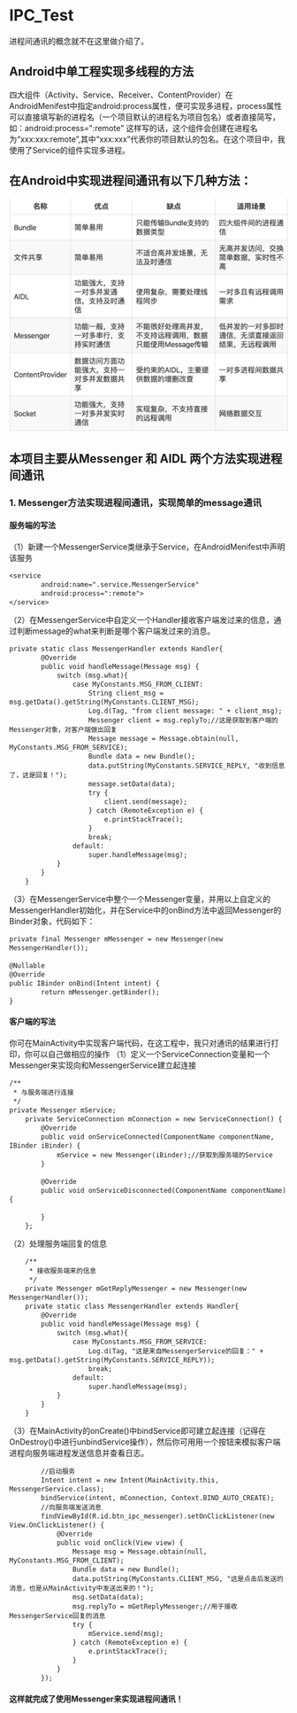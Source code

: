 # IPC_Test
进程间通讯的概念就不在这里做介绍了。

## Android中单工程实现多线程的方法
四大组件（Activity、Service、Receiver、ContentProvider）在AndroidMenifest中指定android:process属性，便可实现多进程，process属性可以直接填写新的进程名（一个项目默认的进程名为项目包名）或者直接简写，如：android:process=":remote" 这样写的话，这个组件会创建在进程名为“xxx:xxx:remote”,其中“xxx:xxx”代表你的项目默认的包名。在这个项目中，我使用了Service的组件实现多进程。

## 在Android中实现进程间通讯有以下几种方法：
![image](https://github.com/SUNXT/IPC_Test/blob/master/所有进程间通讯的方法.jpg)

## 本项目主要从Messenger 和 AIDL 两个方法实现进程间通讯
### 1. Messenger方法实现进程间通讯，实现简单的message通讯
#### 服务端的写法
（1）新建一个MessengerService类继承于Service，在AndroidMenifest中声明该服务
```
<service
        android:name=".service.MessengerService"
        android:process=":remote">
</service>
```
（2）在MessengerService中自定义一个Handler接收客户端发过来的信息，通过判断message的what来判断是哪个客户端发过来的消息。
```
private static class MessengerHandler extends Handler{
        @Override
        public void handleMessage(Message msg) {
            switch (msg.what){
                case MyConstants.MSG_FROM_CLIENT:
                    String client_msg = msg.getData().getString(MyConstants.CLIENT_MSG);
                    Log.d(Tag, "from client message: " + client_msg);
                    Messenger client = msg.replyTo;//这是获取到客户端的Messenger对象，对客户端做出回复
                    Message message = Message.obtain(null, MyConstants.MSG_FROM_SERVICE);
                    Bundle data = new Bundle();
                    data.putString(MyConstants.SERVICE_REPLY, "收到信息了，这是回复！");
                    message.setData(data);
                    try {
                        client.send(message);
                    } catch (RemoteException e) {
                        e.printStackTrace();
                    }
                    break;
                default:
                    super.handleMessage(msg);
            }
        }
    }
```
（3）在MessengerService中整个一个Messenger变量，并用以上自定义的MessengerHandler初始化，并在Service中的onBind方法中返回Messenger的Binder对象，代码如下：
```
private final Messenger mMessenger = new Messenger(new MessengerHandler());

@Nullable
@Override
public IBinder onBind(Intent intent) {
        return mMessenger.getBinder();
}
```

#### 客户端的写法
你可在MainActivity中实现客户端代码，在这工程中，我只对通讯的结果进行打印，你可以自己做相应的操作
（1）定义一个ServiceConnection变量和一个Messenger来实现向和MessengerService建立起连接
```
/**
 * 与服务端进行连接
 */
private Messenger mService;
    private ServiceConnection mConnection = new ServiceConnection() {
        @Override
        public void onServiceConnected(ComponentName componentName, IBinder iBinder) {
            mService = new Messenger(iBinder);//获取到服务端的Service
        }

        @Override
        public void onServiceDisconnected(ComponentName componentName) {

        }
    };
```
（2）处理服务端回复的信息
```
    /**
     * 接收服务端来的信息
     */
    private Messenger mGetReplyMessenger = new Messenger(new MessengerHandler());
    private static class MessengerHandler extends Handler{
        @Override
        public void handleMessage(Message msg) {
            switch (msg.what){
                case MyConstants.MSG_FROM_SERVICE:
                    Log.d(Tag, "这是来自MessengerService的回复：" + msg.getData().getString(MyConstants.SERVICE_REPLY));
                    break;
                default:
                    super.handleMessage(msg);
            }
        }
    }
```
（3）在MainActivity的onCreate()中bindService即可建立起连接（记得在OnDestroy()中进行unbindService操作），然后你可用用一个按钮来模拟客户端进程向服务端进程发送信息并查看日志。
```
        //启动服务
        Intent intent = new Intent(MainActivity.this, MessengerService.class);
        bindService(intent, mConnection, Context.BIND_AUTO_CREATE);
        //向服务端发送消息
        findViewById(R.id.btn_ipc_messenger).setOnClickListener(new View.OnClickListener() {
            @Override
            public void onClick(View view) {
                Message msg = Message.obtain(null, MyConstants.MSG_FROM_CLIENT);
                Bundle data = new Bundle();
                data.putString(MyConstants.CLIENT_MSG, "这是点击后发送的消息，也是从MainActivity中发送出来的！");
                msg.setData(data);
                msg.replyTo = mGetReplyMessenger;//用于接收MessengerService回复的消息
                try {
                    mService.send(msg);
                } catch (RemoteException e) {
                    e.printStackTrace();
                }
            }
        });
```
#### 这样就完成了使用Messenger来实现进程间通讯！

